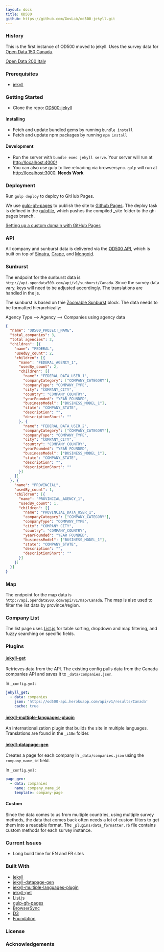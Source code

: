 ```yaml
---
layout: docs
title: OD500
github: https://github.com/GovLab/od500-jekyll.git
---
```

### History
This is the first instance of OD500 moved to jekyll. Uses the survey data for [Open Data 150 Canada](http://canada.opendata500.com/).

[Open Data 200 Italy](https://github.com/GovLab/od500-italy-jekyll.git)

### Prerequisites
- [jekyll](https://jekyllrb.com/)


### Getting Started

- Clone the repo: [OD500-jekyll](https://github.com/GovLab/od500-jekyll.git)

#### Installing

- Fetch and update bundled gems by running `bundle install`
- Fetch and update npm packages by running `npm install`

#### Development
- Run the server with `bundle exec jekyll serve`. Your server will run at [http://localhost:4000/](http://localhost:4000/)
- You can also use gulp to live reloading via browsersync. `gulp` will run at [http://localhost:3000](http://localhost:3000). **Needs Work** 
  
### Deployment

Run `gulp deploy` to deploy to GitHub Pages.

We use [gulp-gh-pages](https://www.npmjs.com/package/gulp-gh-pages) to publish the site to [Github Pages](https://pages.github.com/). The deploy task is defined in the [gulpfile](https://github.com/GovLab/od500-jekyll/blob/master/gulpfile.js), which pushes the compiled _site folder to the gh-pages branch. 

[Setting up a custom domain with GitHub Pages](https://help.github.com/articles/using-a-custom-domain-with-github-pages/)
 

### API
All company and sunburst data is delivered via the [OD500 API](https://github.com/GovLab/od500-api), which is built on top of [Sinatra](https://github.com/sinatra/sinatra), [Grape](https://github.com/ruby-grape/grape), and [Mongoid](https://github.com/mongodb/mongoid).

### Sunburst
The endpoint for the sunburst data is `http://api.opendata500.com/api/v1/sunburst/Canada`. Since the survey data vary, keys will need to be adjusted accordingly. The translations are handled in the js. 

The sunburst is based on thie [Zoomable Sunburst](https://bl.ocks.org/mbostock/4348373) block. The data needs to be formatted hierarchically:

Agency Type --> Agency --> Companies using agency data

``` json
{
  "name": "OD500_PROJECT_NAME",
  "total_companies": 3,
  "total agencies": 2,
  "children": [{
    "name": "FEDERAL",
    "usedBy_count": 2,
    "children": [{
      "name": "FEDERAL_AGENCY_1",
      "usedBy_count": 2,
      "children": [{
        "name": "FEDERAL_DATA_USER_1",
        "companyCategory": ["COMPANY_CATEGORY"],
        "companyType": "COMPANY_TYPE",
        "city": "COMPANY_CITY",
        "country": "COMPANY_COUNTRY",
        "yearFounded": "YEAR FOUNDED",
        "businessModel": ["BUSINESS_MODEL_1"],
        "state": "COMPANY_STATE",
        "description": "",
        "descriptionShort": ""
      }, {
        "name": "FEDERAL_DATA_USER_2",
        "companyCategory": ["COMPANY_CATEGORY"],
        "companyType": "COMPANY_TYPE",
        "city": "COMPANY_CITY",
        "country": "COMPANY_COUNTRY",
        "yearFounded": "YEAR FOUNDED",
        "businessModel": ["BUSINESS_MODEL_1"],
        "state": "COMPANY_STATE",
        "description": "",
        "descriptionShort": ""
      }]
    }]
  }, {
    "name": "PROVINCIAL",
    "usedBy_count": 1,
    "children": [{
      "name": "PROVINCIAL_AGENCY_1",
      "usedBy_count": 1,
      "children": [{
        "name": "PROVINCIAL_DATA_USER_1",
        "companyCategory": ["COMPANY_CATEGORY"],
        "companyType": "COMPANY_TYPE",
        "city": "COMPANY_CITY",
        "country": "COMPANY_COUNTRY",
        "yearFounded": "YEAR FOUNDED",
        "businessModel": ["BUSINESS_MODEL_1"],
        "state": "COMPANY_STATE",
        "description": "",
        "descriptionShort": ""
      }]
    }]
  }]
}
```

### Map
The endpoint for the map data is `http://api.opendata500.com/api/v1/map/Canada`. The map is also used to filter the list data by province/region.


### Company List
The list page uses [List.js](http://listjs.com/) for table sorting, dropdown and map filtering, and fuzzy searching on specific fields.


### Plugins

#### [jekyll-get](https://github.com/18F/jekyll-get) 
Retrieves data from the API. The existing config pulls data from the Canada companies API and saves it to `_data/companies.json`.

In `_config.yml`:

``` yaml
jekyll_get:
  - data: companies
    json: 'https://od500-api.herokuapp.com/api/v1/results/Canada'
    cache: true
```

#### [jekyll-multiple-languages-plugin](https://github.com/Anthony-Gaudino/jekyll-multiple-languages-plugin)
An internationalization plugin that builds the site in multiple languages. Translations are found in the `_i18n` folder.

#### [jekyll-datapage-gen](https://github.com/avillafiorita/jekyll-datapage_gen)
Creates a page for each company in `_data/companies.json` using the `company_name_id` field.

In `_config.yml`:

``` yaml
page_gen:
  - data: companies
    name: company_name_id
    template: company-page
```

#### Custom
Since the data comes to us from multiple countries, using multiple survey methods, the data that comes back often needs a lot of custom filters to get them into a readable format. The `_plugins/data_formatter.rb` file contains custom methods for each survey instance.


### Current Issues
- Long build time for EN and FR sites

### Built With
- [jekyll](https://jekyllrb.com/)
- [jekyll-datapage-gen](https://github.com/avillafiorita/jekyll-datapage_gen)
- [jekyll-multiple-languages-plugin](https://github.com/Anthony-Gaudino/jekyll-multiple-languages-plugin)
- [jekyll-get](https://github.com/18F/jekyll-get)
- [List.js](http://listjs.com/)
- [gulp-gh-pages](https://www.npmjs.com/package/gulp-gh-pages) 
- [BrowserSync](https://www.browsersync.io/)
- [D3](https://d3js.org/)
- [Foundation](https://foundation.zurb.com/)

### License

### Acknowledgements